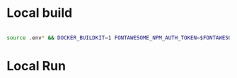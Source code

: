 # Local build

```bash

source .env* && DOCKER_BUILDKIT=1 FONTAWESOME_NPM_AUTH_TOKEN=$FONTAWESOME_NPM_AUTH_TOKEN docker buildx build --secret id=FONTAWESOME_NPM_AUTH_TOKEN .

```

# Local Run

